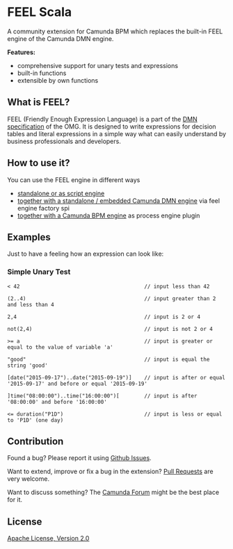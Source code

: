 # FEEL Scala

A community extension for Camunda BPM which replaces the built-in FEEL engine of the Camunda DMN engine.

**Features:**

* comprehensive support for unary tests and expressions
* built-in functions
* extensible by own functions

## What is FEEL?

FEEL (Friendly Enough Expression Language) is a part of the [DMN specification](http://www.omg.org/spec/DMN/) of the OMG. It is designed to write expressions for decision tables and literal expressions in a simple way what can easily understand by business professionals and developers.

## How to use it?

You can use the FEEL engine in different ways 

* [standalone or as script engine](https://github.com/camunda/feel-scala/tree/master/feel-engine#how-to-use-it)
* [together with a standalone / embedded Camunda DMN engine](https://github.com/camunda/feel-scala/tree/master/feel-engine-factory#how-to-use-it) via feel engine factory spi
* [together with a Camunda BPM engine](https://github.com/camunda/feel-scala/tree/master/feel-engine-plugin#how-to-use-it) as process engine plugin

## Examples

Just to have a feeling how an expression can look like:

### Simple Unary Test
```
< 42                                        // input less than 42

(2..4)                                      // input greater than 2 and less than 4

2,4                                         // input is 2 or 4

not(2,4)                                    // input is not 2 or 4

>= a                                        // input is greater or equal to the value of variable 'a'

"good"                                      // input is equal the string 'good'

[date("2015-09-17")..date("2015-09-19")]    // input is after or equal '2015-09-17' and before or equal '2015-09-19'

]time("08:00:00")..time("16:00:00")[        // input is after '08:00:00' and before '16:00:00'

<= duration("P1D")                          // input is less or equal to 'P1D' (one day)

```

## Contribution

Found a bug? Please report it using [Github Issues](https://github.com/camunda/feel-scala/issues).

Want to extend, improve or fix a bug in the extension? [Pull Requests](https://github.com/camunda/feel-scala/pulls) are very welcome.

Want to discuss something? The [Camunda Forum](https://forum.camunda.org/c/community-extensions) might be the best place for it.

## License

[Apache License, Version 2.0](./LICENSE)
